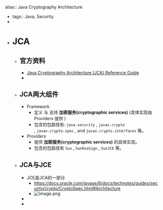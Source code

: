 alias:: Java Cryptography Architecture

- tags:: Java, Security
-
- # JCA
	- ## 官方资料
		- [Java Cryptography Architecture (JCA) Reference Guide](https://docs.oracle.com/javase/8/docs/technotes/guides/security/crypto/CryptoSpec.html)
		-
	- ## JCA两大组件
		- Framework
			- 定义 与 支持 **加密服务(cryptographic services)** (具体实现由 Providers 提供 )
			- 包含的包路径有: `java.security` , `javax.crypto` , `javax.crypto.spec` , and `javax.crypto.interfaces` 等。
		- Providers
			- 提供 **加密服务(cryptographic services)** 的具体实现。
			- 包含的包路径有 `Sun` , `SunRsaSign` , `SunJCE` 等。
	- ## JCA与JCE
		- JCE是JCA的一部分
			- https://docs.oracle.com/javase/8/docs/technotes/guides/security/crypto/CryptoSpec.html#Architecture
			- ![image.png](../assets/image_1679905812984_0.png)
		-
		-